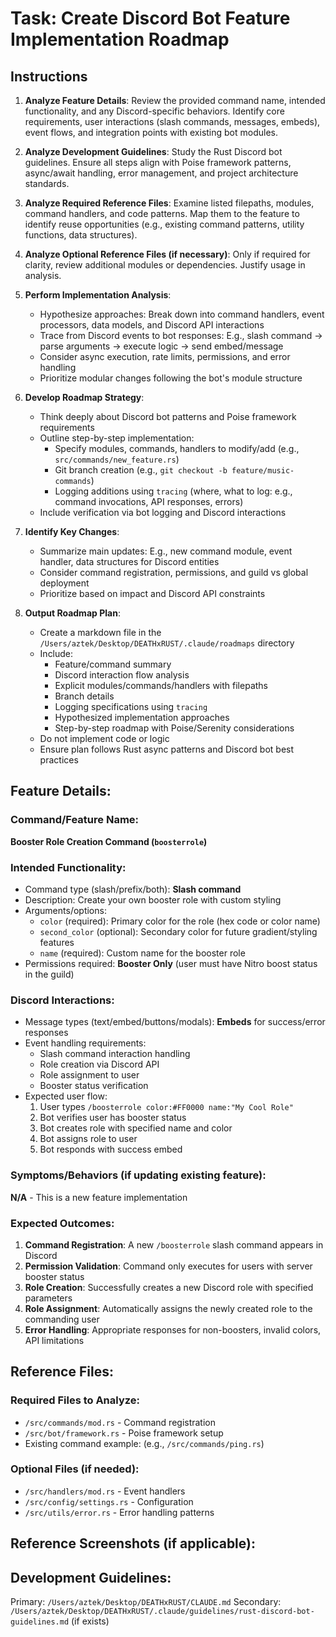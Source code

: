 # Task: Create Discord Bot Feature Implementation Roadmap

## Instructions

1. **Analyze Feature Details**: Review the provided command name, intended functionality, and any Discord-specific behaviors. Identify core requirements, user interactions (slash commands, messages, embeds), event flows, and integration points with existing bot modules.

2. **Analyze Development Guidelines**: Study the Rust Discord bot guidelines. Ensure all steps align with Poise framework patterns, async/await handling, error management, and project architecture standards.

3. **Analyze Required Reference Files**: Examine listed filepaths, modules, command handlers, and code patterns. Map them to the feature to identify reuse opportunities (e.g., existing command patterns, utility functions, data structures).

4. **Analyze Optional Reference Files (if necessary)**: Only if required for clarity, review additional modules or dependencies. Justify usage in analysis.

5. **Perform Implementation Analysis**:
   - Hypothesize approaches: Break down into command handlers, event processors, data models, and Discord API interactions
   - Trace from Discord events to bot responses: E.g., slash command → parse arguments → execute logic → send embed/message
   - Consider async execution, rate limits, permissions, and error handling
   - Prioritize modular changes following the bot's module structure

6. **Develop Roadmap Strategy**:
   - Think deeply about Discord bot patterns and Poise framework requirements
   - Outline step-by-step implementation: 
     - Specify modules, commands, handlers to modify/add (e.g., `src/commands/new_feature.rs`)
     - Git branch creation (e.g., `git checkout -b feature/music-commands`)
     - Logging additions using `tracing` (where, what to log: e.g., command invocations, API responses, errors)
   - Include verification via bot logging and Discord interactions

7. **Identify Key Changes**:
   - Summarize main updates: E.g., new command module, event handler, data structures for Discord entities
   - Consider command registration, permissions, and guild vs global deployment
   - Prioritize based on impact and Discord API constraints

8. **Output Roadmap Plan**:
   - Create a markdown file in the `/Users/aztek/Desktop/DEATHxRUST/.claude/roadmaps` directory
   - Include: 
     - Feature/command summary
     - Discord interaction flow analysis
     - Explicit modules/commands/handlers with filepaths
     - Branch details
     - Logging specifications using `tracing`
     - Hypothesized implementation approaches
     - Step-by-step roadmap with Poise/Serenity considerations
   - Do not implement code or logic
   - Ensure plan follows Rust async patterns and Discord bot best practices

## Feature Details:

### Command/Feature Name:
**Booster Role Creation Command (`boosterrole`)**

### Intended Functionality:
- Command type (slash/prefix/both): **Slash command**
- Description: Create your own booster role with custom styling
- Arguments/options:
  - `color` (required): Primary color for the role (hex code or color name)
  - `second_color` (optional): Secondary color for future gradient/styling features
  - `name` (required): Custom name for the booster role
- Permissions required: **Booster Only** (user must have Nitro boost status in the guild)

### Discord Interactions:
- Message types (text/embed/buttons/modals): **Embeds** for success/error responses
- Event handling requirements: 
  - Slash command interaction handling
  - Role creation via Discord API
  - Role assignment to user
  - Booster status verification
- Expected user flow:
  1. User types `/boosterrole color:#FF0000 name:"My Cool Role"`
  2. Bot verifies user has booster status
  3. Bot creates role with specified name and color
  4. Bot assigns role to user
  5. Bot responds with success embed

### Symptoms/Behaviors (if updating existing feature):
**N/A** - This is a new feature implementation

### Expected Outcomes:
1. **Command Registration**: A new `/boosterrole` slash command appears in Discord
2. **Permission Validation**: Command only executes for users with server booster status
3. **Role Creation**: Successfully creates a new Discord role with specified parameters
4. **Role Assignment**: Automatically assigns the newly created role to the commanding user
5. **Error Handling**: Appropriate responses for non-boosters, invalid colors, API limitations





## Reference Files:

### Required Files to Analyze:
- `/src/commands/mod.rs` - Command registration
- `/src/bot/framework.rs` - Poise framework setup
- Existing command example: (e.g., `/src/commands/ping.rs`)

### Optional Files (if needed):
- `/src/handlers/mod.rs` - Event handlers
- `/src/config/settings.rs` - Configuration
- `/src/utils/error.rs` - Error handling patterns

## Reference Screenshots (if applicable):







## Development Guidelines:

Primary: `/Users/aztek/Desktop/DEATHxRUST/CLAUDE.md`
Secondary: `/Users/aztek/Desktop/DEATHxRUST/.claude/guidelines/rust-discord-bot-guidelines.md` (if exists)

